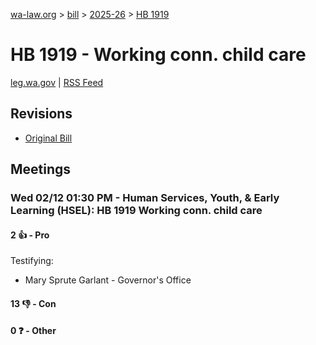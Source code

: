 [wa-law.org](/) > [bill](/bill/) > [2025-26](/bill/2025-26/) > [HB 1919](/bill/2025-26/hb/1919/)

# HB 1919 - Working conn. child care
[leg.wa.gov](https://app.leg.wa.gov/billsummary?BillNumber=1919&Year=2025&Initiative=false) | [RSS Feed](./rss.xml)

## Revisions
* [Original Bill](1/)

## Meetings
### Wed 02/12 01:30 PM - Human Services, Youth, & Early Learning (HSEL): HB 1919 Working conn. child care
#### 2 👍 - Pro
Testifying:
* Mary Sprute Garlant - Governor's Office

#### 13 👎 - Con

#### 0 ❓ - Other
